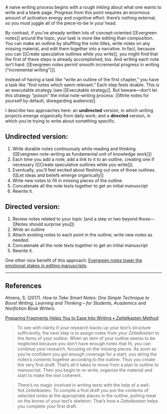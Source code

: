 A naive writing process begins with a rough inkling about what one wants to write and a blank page. Progress from this point requires an enormous amount of activation energy and cognitive effort: there’s nothing external, so you must juggle all of the piece-to-be in your head.

By contrast, if you’ve already written lots of concept-oriented [[Evergreen notes]] around the topic, your task is more like editing than composition. You can make an outline by shuffling the note titles, write notes on any missing material, and edit them together into a narrative. In fact, because you can [[Create speculative outlines while you write]], you might find that the first of these steps is already accomplished, too. And writing each note isn’t hard: [[Evergreen notes permit smooth incremental progress in writing (“incremental writing”)]].

Instead of having a task like “write an outline of the first chapter,” you have a task like “find notes which seem relevant.” Each step feels doable. This is an executable strategy (see [[Executable strategy]]. But beware—don’t let this strategy “poison” the initial note-writing process: [[Write notes for yourself by default, disregarding audience]].

I describe two approaches here: an **undirected** version, in which writing projects emerge organically from daily work; and a **directed** version, in which you’re trying to write about something specific.

## Undirected version:

1. Write durable notes continuously while reading and thinking. ([[Evergreen note-writing as fundamental unit of knowledge work]])
2. Each time you add a note, add a link to it to an outline, creating one if necessary ([[Create speculative outlines while you write]]).
3. Eventually, you’ll feel excited about fleshing out one of those outlines. ([[Let ideas and beliefs emerge organically]]
4. Write new notes to fill in missing pieces of the outline.
5. Concatenate all the note texts together to get an initial manuscript
6. Rewrite it.

## Directed version:

1. Review notes related to your topic (and a step or two beyond those—[[Notes should surprise you]])
2. Write an outline
3. Attach existing notes to each point in the outline; write new notes as needed.
4. Concatenate all the note texts together to get an initial manuscript
5. Rewrite it.

One other nice benefit of this approach: [Evergreen notes lower the emotional stakes in editing manuscripts](https://notes.andymatuschak.org/zSKD44o2VTbQuQYqmjupo4B).

---

## References

Ahrens, S. (2017). _How to Take Smart Notes: One Simple Technique to Boost Writing, Learning and Thinking – for Students, Academics and Nonfiction Book Writers_.

[Preparing Fragments Helps You to Ease Into Writing • Zettelkasten Method](https://zettelkasten.de/posts/ease-into-writing/)

> To see with clarity if your research backs up your text’s structure sufficiently, the next step is to assign notes from your _Zettelkasten_ to the items of your outline. When an item of your outline seems to be neglected because you don’t have enough notes that fit, you can continue your research, focusing on the missing pieces. As soon as you’re confident you got enough coverage for a start, you string the notes’s contents together according to the outline. Thus you create the very first draft. That’s all it takes to move from a plan to outline to manuscript. Then you begin to re-write, organize the material and start to make the text coherent.

> There’s no magic involved in writing texts with the help of a well-fed _Zettelkasten_. To compile a first draft you put the contents of selected notes at the appropriate places in the outline, putting meat on the bones of your text’s skeleton. That’s how a _Zettelkasten_ helps you complete your first draft.